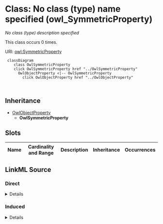 

# Class: No class (type) name specified (owl_SymmetricProperty)


_No class (type) description specified_






This class occurs 0 times.


URI: [owl:SymmetricProperty](http://www.w3.org/2002/07/owl#SymmetricProperty)






```mermaid
 classDiagram
    class OwlSymmetricProperty
    click OwlSymmetricProperty href "../OwlSymmetricProperty"
      OwlObjectProperty <|-- OwlSymmetricProperty
        click OwlObjectProperty href "../OwlObjectProperty"
      
      
```





## Inheritance
* [OwlObjectProperty](../classes/OwlObjectProperty.md)
    * **OwlSymmetricProperty**



## Slots

| Name | Cardinality and Range | Description | Inheritance | Occurrences |
| ---  | --- | --- | --- | --- |














## LinkML Source

<!-- TODO: investigate https://stackoverflow.com/questions/37606292/how-to-create-tabbed-code-blocks-in-mkdocs-or-sphinx -->

### Direct

<details>

```yaml
name: owl_SymmetricProperty
conforms_to: No schema conformance document specified
annotations:
  count:
    tag: count
    value: 0
description: No class (type) description specified
title: No class (type) name specified
from_schema: hydrology-kg
rank: 1000
is_a: owl_ObjectProperty
class_uri: owl:SymmetricProperty

```
</details>

### Induced

<details>

```yaml
name: owl_SymmetricProperty
conforms_to: No schema conformance document specified
annotations:
  count:
    tag: count
    value: 0
description: No class (type) description specified
title: No class (type) name specified
from_schema: hydrology-kg
rank: 1000
is_a: owl_ObjectProperty
class_uri: owl:SymmetricProperty

```
</details>